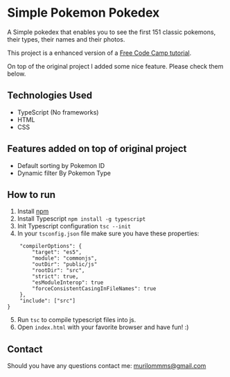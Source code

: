 # Simple Pokemon Pokedex

A Simple pokedex that enables you to see the first 151 classic pokemons, their types, their names and their photos.

This project is a enhanced version of a [Free Code Camp tutorial](https://www.freecodecamp.org/news/a-practical-guide-to-typescript-how-to-build-a-pokedex-app-using-html-css-and-typescript/).

On top of the original project I added some nice feature. Please check them below.

## Technologies Used

- TypeScript (No frameworks)
- HTML
- CSS

## Features added on top of original project

- Default sorting by Pokemon ID
- Dynamic filter By Pokemon Type

## How to run

1) Install [npm](https://www.npmjs.com/)
2) Install Typescript `npm install -g typescript`
3) Init Typescript configuration `tsc --init`
4) In your `tsconfig.json` file make sure you have these properties:
```{
    "compilerOptions": {
        "target": "es5",
        "module": "commonjs",
        "outDir": "public/js"
        "rootDir": "src",
        "strict": true,
        "esModuleInterop": true
        "forceConsistentCasingInFileNames": true
    },
    "include": ["src"]
}
```
5) Run `tsc` to compile typescript files into js.
6) Open `index.html` with your favorite browser and have fun! :)


## Contact

Should you have any questions contact me: murilommms@gmail.com

